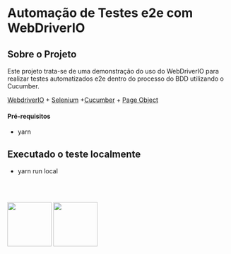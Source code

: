 # Automação de Testes e2e com WebDriverIO

## Sobre o Projeto
Este projeto trata-se de uma demonstração do uso do WebDriverIO para realizar testes automatizados e2e dentro do processo do BDD utilizando o Cucumber.

[WebdriverIO](http://webdriver.io/) + [Selenium](https://www.selenium.dev/) +[Cucumber](https://cucumber.io/) + [Page Object](https://webdriver.io/docs/pageobjects.html)


#### Pré-requisitos
  - yarn

## Executado o teste localmente
  - yarn run local

</br>
</br>

<p float="left">
  <img src = "https://webdriver.io/img/webdriverio.png" height = "100">
  <img src="https://d98b8t1nnulk5.cloudfront.net/production/images/layout/logo-header.png?1469004780" height = "100"/>
</p>
